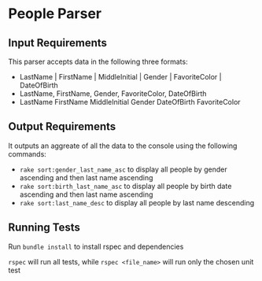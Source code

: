 # People Parser

## Input Requirements

This parser accepts data in the following three formats:

* LastName | FirstName | MiddleInitial | Gender | FavoriteColor | DateOfBirth
* LastName, FirstName, Gender, FavoriteColor, DateOfBirth
* LastName FirstName MiddleInitial Gender DateOfBirth FavoriteColor

## Output Requirements

It outputs an aggreate of all the data to the console using the following commands:

* `rake sort:gender_last_name_asc` to display all people by gender ascending and then last name ascending
* `rake sort:birth_last_name_asc` to display all people by birth date ascending and then last name ascending
* `rake sort:last_name_desc` to display all people by last name descending

## Running Tests

Run `bundle install` to install rspec and dependencies

`rspec` will run all tests, while `rspec <file_name>` will run only the chosen unit test